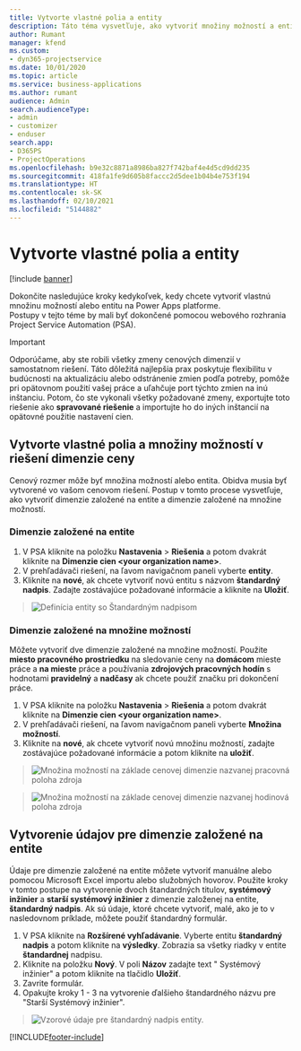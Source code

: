 ```yaml
---
title: Vytvorte vlastné polia a entity
description: Táto téma vysvetľuje, ako vytvoriť množiny možností a entity vo vlastnom riešení v platforme Power Apps.
author: Rumant
manager: kfend
ms.custom:
- dyn365-projectservice
ms.date: 10/01/2020
ms.topic: article
ms.service: business-applications
ms.author: rumant
audience: Admin
search.audienceType:
- admin
- customizer
- enduser
search.app:
- D365PS
- ProjectOperations
ms.openlocfilehash: b9e32c8871a8986ba827f742baf4e4d5cd9dd235
ms.sourcegitcommit: 418fa1fe9d605b8faccc2d5dee1b04b4e753f194
ms.translationtype: HT
ms.contentlocale: sk-SK
ms.lasthandoff: 02/10/2021
ms.locfileid: "5144882"
---
```

# <a name="create-custom-fields-and-entities"></a>Vytvorte vlastné polia a entity 

[!include [banner](../includes/psa-now-project-operations.md)]

Dokončite nasledujúce kroky kedykoľvek, kedy chcete vytvoriť vlastnú množinu možností alebo entitu na Power Apps platforme.  
Postupy v tejto téme by mali byť dokončené pomocou webového rozhrania Project Service Automation (PSA).

> [!IMPORTANT]
> Odporúčame, aby ste robili všetky zmeny cenových dimenzií v samostatnom riešení. Táto dôležitá najlepšia prax poskytuje flexibilitu v budúcnosti na aktualizáciu alebo odstránenie zmien podľa potreby, pomôže pri opätovnom použití vašej práce a uľahčuje port týchto zmien na inú inštanciu. Potom, čo ste vykonali všetky požadované zmeny, exportujte toto riešenie ako **spravované riešenie** a importujte ho do iných inštancií na opätovné použitie nastavení cien.

  
## <a name="create-custom-fields-and-option-sets-in-the-pricing-dimension-solution"></a>Vytvorte vlastné polia a množiny možností v riešení dimenzie ceny

Cenový rozmer môže byť množina možností alebo entita. Obidva musia byť vytvorené vo vašom cenovom riešení. Postup v tomto procese vysvetľuje, ako vytvoriť dimenzie založené na entite a dimenzie založené na množine možností.

### <a name="entity-based-dimensions"></a>Dimenzie založené na entite

1. V PSA kliknite na položku **Nastavenia** > **Riešenia** a potom dvakrát kliknite na **Dimenzie cien \<your organization name>**.
2. V prehľadávači riešení, na ľavom navigačnom paneli vyberte **entity**.
3. Kliknite na **nové**, ak chcete vytvoriť novú entitu s názvom **štandardný nadpis**. Zadajte zostávajúce požadované informácie a kliknite na **Uložiť**.

> ![Definícia entity so Štandardným nadpisom](media/Standard-Title-entity-definition.png)


### <a name="option-set-based-dimensions"></a>Dimenzie založené na množine možností 
Môžete vytvoriť dve dimenzie založené na množine možností. Použite **miesto pracovného prostriedku** na sledovanie ceny na **domácom** mieste práce a **na mieste** práce a používania **zdrojových pracovných hodín** s hodnotami **pravidelný** a **nadčasy** ak chcete použiť značku pri dokončení práce.


1. V PSA kliknite na položku **Nastavenia** > **Riešenia** a potom dvakrát kliknite na **Dimenzie cien \<your organization name>**. 
2. V prehľadávači riešení, na ľavom navigačnom paneli vyberte **Množina možností**. 
3. Kliknite na **nové**, ak chcete vytvoriť novú množinu možností, zadajte zostávajúce požadované informácie a potom kliknite na **uložiť**.

> ![Množina možností na základe cenovej dimenzie nazvanej pracovná poloha zdroja ](media/Option-set-PD-called-Resource-Work-Location.png)

> ![Množina možností na základe cenovej dimenzie nazvanej hodinová poloha zdroja ](media/Option-set-PD-called-Resource-Work-Hours.PNG)


## <a name="create-data-for-entity-based-dimensions"></a>Vytvorenie údajov pre dimenzie založené na entite

Údaje pre dimenzie založené na entite môžete vytvoriť manuálne alebo pomocou Microsoft Excel importu alebo služobných hovorov. Použite kroky v tomto postupe na vytvorenie dvoch štandardných titulov, **systémový inžinier** a **starší systémový inžinier** z dimenzie založenej na entite, **štandardný nadpis**. Ak sú údaje, ktoré chcete vytvoriť, malé, ako je to v nasledovnom príklade, môžete použiť štandardný formulár.

1. V PSA kliknite na **Rozšírené vyhľadávanie**. Vyberte entitu **štandardný nadpis** a potom kliknite na **výsledky**. Zobrazia sa všetky riadky v entite **štandardnej** nadpisu.
2. Kliknite na položku **Nový**. V poli **Názov** zadajte text " Systémový inžinier" a potom kliknite na tlačidlo **Uložiť**.
3. Zavrite formulár. 
4. Opakujte kroky 1 - 3 na vytvorenie ďalšieho štandardného názvu pre "Starší Systémový inžinier".

> ![Vzorové údaje pre štandardný nadpis entity. ](media/ST-data.png)




[!INCLUDE[footer-include](../includes/footer-banner.md)]